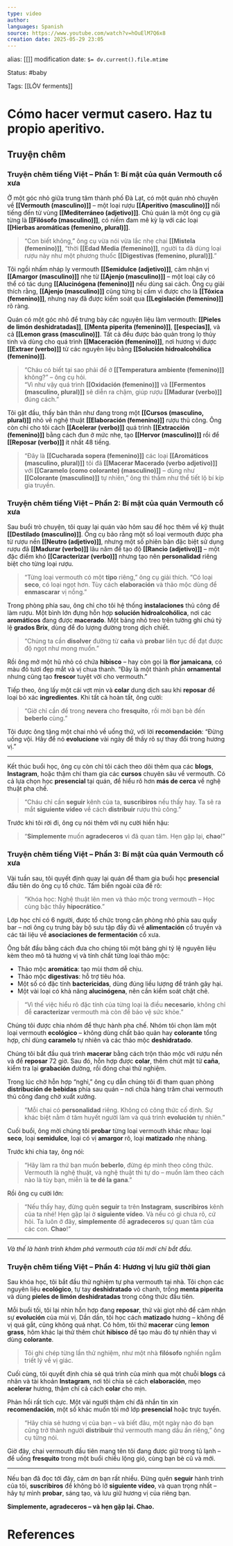 ```yaml
---
type: video
author: 
languages: Spanish
source: https://www.youtube.com/watch?v=hOuElM7Q6x8
creation date: 2025-05-29 23:05
---
```

alias: [[]]
modification date: `$= dv.current().file.mtime`

Status: #baby 

Tags: [[LŌV ferments]]

# Cómo hacer vermut casero. Haz tu propio aperitivo.
## Truyện chêm
### Truyện chêm tiếng Việt – Phần 1: Bí mật của quán Vermouth cổ xưa

Ở một góc nhỏ giữa trung tâm thành phố Đà Lạt, có một quán nhỏ chuyên về **[[Vermouth (masculino)]]** – một loại rượu **[[Aperitivo (masculino)]]** nổi tiếng đến từ vùng **[[Mediterráneo (adjetivo)]]**. Chủ quán là một ông cụ già từng là **[[Filósofo (masculino)]]**, có niềm đam mê kỳ lạ với các loại **[[Hierbas aromáticas (femenino, plural)]]**.

> “Con biết không,” ông cụ vừa nói vừa lắc nhẹ chai **[[Mistela (femenino)]]**, “thời **[[Edad Media (femenino)]]**, người ta đã dùng loại rượu này như một phương thuốc **[[Digestivas (femenino, plural)]]**.”

Tôi ngồi nhấm nháp ly vermouth **[[Semidulce (adjetivo)]]**, cảm nhận vị **[[Amargor (masculino)]]** nhẹ từ **[[Ajenjo (masculino)]]** – một loại cây có thể có tác dụng **[[Alucinógena (femenino)]]** nếu dùng sai cách. Ông cụ giải thích rằng, **[[Ajenjo (masculino)]]** cũng từng bị cấm vì được cho là **[[Tóxica (femenino)]]**, nhưng nay đã được kiểm soát qua **[[Legislación (femenino)]]** rõ ràng.

Quán có một góc nhỏ để trưng bày các nguyên liệu làm vermouth: **[[Pieles de limón deshidratadas]]**, **[[Menta piperita (femenino)]]**, **[[especias]]**, và cả **[[Lemon grass (masculino)]]**. Tất cả đều được bảo quản trong lọ thủy tinh và dùng cho quá trình **[[Maceración (femenino)]]**, nơi hương vị được **[[Extraer (verbo)]]** từ các nguyên liệu bằng **[[Solución hidroalcohólica (femenino)]]**.

> “Cháu có biết tại sao phải để ở **[[Temperatura ambiente (femenino)]]** không?” – ông cụ hỏi.  
> “Vì như vậy quá trình **[[Oxidación (femenino)]]** và **[[Fermentos (masculino, plural)]]** sẽ diễn ra chậm, giúp rượu **[[Madurar (verbo)]]** đúng cách.”

Tôi gật đầu, thấy bản thân như đang trong một **[[Cursos (masculino, plural)]]** nhỏ về nghệ thuật **[[Elaboración (femenino)]]** rượu thủ công. Ông còn chỉ cho tôi cách **[[Acelerar (verbo)]]** quá trình **[[Extracción (femenino)]]** bằng cách đun ở mức nhẹ, tạo **[[Hervor (masculino)]]** rồi để **[[Reposar (verbo)]]** ít nhất 48 tiếng.

> “Đây là **[[Cucharada sopera (femenino)]]** các loại **[[Aromáticos (masculino, plural)]]** tôi đã **[[Macerar Macerado (verbo adjetivo)]]** với **[[Caramelo (como colorante) (masculino)]]** – dùng như **[[Colorante (masculino)]]** tự nhiên,” ông thì thầm như thể tiết lộ bí kíp gia truyền.

### Truyện chêm tiếng Việt – Phần 2: Bí mật của quán Vermouth cổ xưa

Sau buổi trò chuyện, tôi quay lại quán vào hôm sau để học thêm về kỹ thuật **[[Destilado (masculino)]]**. Ông cụ bảo rằng một số loại vermouth được pha từ rượu nền **[[Neutro (adjetivo)]]**, nhưng một số phiên bản đặc biệt sử dụng rượu đã **[[Madurar (verbo)]]** lâu năm để tạo độ **[[Rancio (adjetivo)]]** – một đặc điểm khó **[[Caracterizar (verbo)]]** nhưng tạo nên **personalidad** riêng biệt cho từng loại rượu.

> “Từng loại vermouth có một **tipo** riêng,” ông cụ giải thích. “Có loại **seco**, có loại ngọt hơn. Tùy cách **elaboración** và thảo mộc dùng để **enmascarar** vị nồng.”

Trong phòng phía sau, ông chỉ cho tôi hệ thống **instalaciones** thủ công để làm rượu. Một bình lớn đựng hỗn hợp **solución hidroalcohólica**, nơi các **aromáticos** đang được **macerado**. Một bảng nhỏ treo trên tường ghi chú tỷ lệ **grados Brix**, dùng để đo lượng đường trong dịch chiết.

> “Chúng ta cần **disolver** đường từ **caña** và **probar** liên tục để đạt được độ ngọt như mong muốn.”

Rồi ông mở một hũ nhỏ có chứa **hibisco** – hay còn gọi là **flor jamaicana**, có màu đỏ tươi đẹp mắt và vị chua thanh. “Đây là một thành phần **ornamental** nhưng cũng tạo **frescor** tuyệt vời cho vermouth.”

Tiếp theo, ông lấy một cái vợt mịn và **colar** dung dịch sau khi **reposar** để loại bỏ xác **ingredientes**. Khi tất cả hoàn tất, ông cười:

> “Giờ chỉ cần để trong **nevera** cho **fresquito**, rồi mời bạn bè đến **beberlo** cùng.”

Tôi được ông tặng một chai nhỏ về uống thử, với lời **recomendación**: “Đừng uống vội. Hãy để nó **evolucione** vài ngày để thấy rõ sự thay đổi trong hương vị.”

---

Kết thúc buổi học, ông cụ còn chỉ tôi cách theo dõi thêm qua các **blogs**, **Instagram**, hoặc thậm chí tham gia các **cursos** chuyên sâu về vermouth. Có cả lựa chọn học **presencial** tại quán, để hiểu rõ hơn **más de cerca** về nghệ thuật pha chế.

> “Cháu chỉ cần **seguir** kênh của ta, **suscribiros** nếu thấy hay. Ta sẽ ra mắt **siguiente vídeo** về cách **distribuir** rượu thủ công.”

Trước khi tôi rời đi, ông cụ nói thêm với nụ cười hiền hậu:  
> “**Simplemente** muốn **agradeceros** vì đã quan tâm. Hẹn gặp lại, **chao**!”

### Truyện chêm tiếng Việt – Phần 3: Bí mật của quán Vermouth cổ xưa

Vài tuần sau, tôi quyết định quay lại quán để tham gia buổi học **presencial** đầu tiên do ông cụ tổ chức. Tấm biển ngoài cửa đề rõ:  
> “Khóa học: Nghệ thuật lên men và thảo mộc trong vermouth – Học cùng bậc thầy **hipocrático**.”

Lớp học chỉ có 6 người, được tổ chức trong căn phòng nhỏ phía sau quầy bar – nơi ông cụ trưng bày bộ sưu tập đầy đủ về **alimentación** cổ truyền và các tài liệu về **asociaciones de fermentación** cổ xưa.

Ông bắt đầu bằng cách đưa cho chúng tôi một bảng ghi tỷ lệ nguyên liệu kèm theo mô tả hương vị và tính chất từng loại thảo mộc:

- Thảo mộc **aromática**: tạo mùi thơm dễ chịu.  
- Thảo mộc **digestivas**: hỗ trợ tiêu hóa.  
- Một số có đặc tính **bactericidas**, dùng đúng liều lượng để tránh gây hại.  
- Một vài loại có khả năng **alucinógena**, nên cần kiểm soát chặt chẽ.  

> “Vì thế việc hiểu rõ đặc tính của từng loại là điều **necesario**, không chỉ để **caracterizar** vermouth mà còn để bảo vệ sức khỏe.”

Chúng tôi được chia nhóm để thực hành pha chế. Nhóm tôi chọn làm một loại vermouth **ecológico** – không dùng chất bảo quản hay **colorante** tổng hợp, chỉ dùng **caramelo** tự nhiên và các thảo mộc **deshidratado**.

Chúng tôi bắt đầu quá trình **macerar** bằng cách trộn thảo mộc với rượu nền và để **reposar** 72 giờ. Sau đó, hỗn hợp được **colar**, thêm chút mật từ **caña**, kiểm tra lại **grabación** đường, rồi đóng chai thử nghiệm.

Trong lúc chờ hỗn hợp “nghỉ,” ông cụ dẫn chúng tôi đi tham quan phòng **distribución de bebidas** phía sau quán – nơi chứa hàng trăm chai vermouth thủ công đang chờ xuất xưởng.

> “Mỗi chai có **personalidad** riêng. Không có công thức cố định. Sự khác biệt nằm ở tâm huyết người làm và quá trình **evolución** tự nhiên.”

Cuối buổi, ông mời chúng tôi **probar** từng loại vermouth khác nhau: loại **seco**, loại **semidulce**, loại có vị **amargor** rõ, loại **matizado** nhẹ nhàng.

Trước khi chia tay, ông nói:

> “Hãy làm ra thứ bạn muốn **beberlo**, đừng ép mình theo công thức. Vermouth là nghệ thuật, và nghệ thuật thì tự do – muốn làm theo cách nào là tùy bạn, miễn là **te dé la gana**.”

Rồi ông cụ cười lớn:  
> “Nếu thấy hay, đừng quên **seguir** ta trên **Instagram**, **suscribiros** kênh của ta nhé! Hẹn gặp lại ở **siguiente vídeo**. Và nếu có gì chưa rõ, cứ hỏi. Ta luôn ở đây, **simplemente** để **agradeceros** sự quan tâm của các con. **Chao**!”

---

*Và thế là hành trình khám phá vermouth của tôi mới chỉ bắt đầu.*

### Truyện chêm tiếng Việt – Phần 4: Hương vị lưu giữ thời gian

Sau khóa học, tôi bắt đầu thử nghiệm tự pha vermouth tại nhà. Tôi chọn các nguyên liệu **ecológico**, tự tay **deshidratado** vỏ chanh, trồng **menta piperita** và dùng **pieles de limón deshidratadas** trong công thức đầu tiên.

Mỗi buổi tối, tôi lại nhìn hỗn hợp đang **reposar**, thử vài giọt nhỏ để cảm nhận sự **evolución** của mùi vị. Dần dần, tôi học cách **matizado** hương – không để vị quá gắt, cũng không quá nhạt. Có hôm, tôi thử **macerar** cùng **lemon grass**, hôm khác lại thử thêm chút **hibisco** để tạo màu đỏ tự nhiên thay vì dùng **colorante**.

> Tôi ghi chép từng lần thử nghiệm, như một nhà **filósofo** nghiền ngẫm triết lý về vị giác.

Cuối cùng, tôi quyết định chia sẻ quá trình của mình qua một chuỗi **blogs** cá nhân và tài khoản **Instagram**, nơi tôi chia sẻ cách **elaboración**, mẹo **acelerar** hương, thậm chí cả cách **colar** cho mịn.

Phản hồi rất tích cực. Một vài người thậm chí đã nhắn tin xin **recomendación**, một số khác muốn tôi mở lớp **presencial** hoặc trực tuyến.

> “Hãy chia sẻ hương vị của bạn – và biết đâu, một ngày nào đó bạn cũng trở thành người **distribuir** thứ vermouth mang dấu ấn riêng,” ông cụ từng nói.

Giờ đây, chai vermouth đầu tiên mang tên tôi đang được giữ trong tủ lạnh – để uống **fresquito** trong một buổi chiều lộng gió, cùng bạn bè cũ và mới.

---

Nếu bạn đã đọc tới đây, cảm ơn bạn rất nhiều. Đừng quên **seguir** hành trình của tôi, **suscribiros** để không bỏ lỡ **siguiente vídeo**, và quan trọng nhất – hãy tự mình **probar**, sáng tạo, và lưu giữ hương vị của riêng bạn.

**Simplemente, agradeceros – và hẹn gặp lại. Chao.**














# References